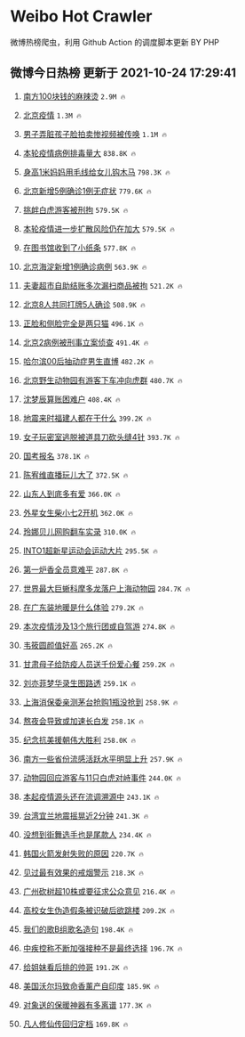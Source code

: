# Weibo Hot Crawler 



微博热榜爬虫，利用 Github Action 的调度脚本更新 BY PHP 


## 微博今日热榜 更新于 2021-10-24 17:29:41 
1. [南方100块钱的麻辣烫](https://s.weibo.com/weibo?q=%23%E5%8D%97%E6%96%B9100%E5%9D%97%E9%92%B1%E7%9A%84%E9%BA%BB%E8%BE%A3%E7%83%AB%23&Refer=top) `2.9M 🔥` 

1. [北京疫情](https://s.weibo.com/weibo?q=%23%E5%8C%97%E4%BA%AC%E7%96%AB%E6%83%85%23&Refer=top) `1.3M 🔥` 

1. [男子弄脏孩子脸拍卖惨视频被传唤](https://s.weibo.com/weibo?q=%23%E7%94%B7%E5%AD%90%E5%BC%84%E8%84%8F%E5%AD%A9%E5%AD%90%E8%84%B8%E6%8B%8D%E5%8D%96%E6%83%A8%E8%A7%86%E9%A2%91%E8%A2%AB%E4%BC%A0%E5%94%A4%23&Refer=top) `1.1M 🔥` 

1. [本轮疫情病例排毒量大](https://s.weibo.com/weibo?q=%23%E6%9C%AC%E8%BD%AE%E7%96%AB%E6%83%85%E7%97%85%E4%BE%8B%E6%8E%92%E6%AF%92%E9%87%8F%E5%A4%A7%23&Refer=top) `838.8K 🔥` 

1. [身高1米妈妈用毛线给女儿钩木马](https://s.weibo.com/weibo?q=%23%E8%BA%AB%E9%AB%981%E7%B1%B3%E5%A6%88%E5%A6%88%E7%94%A8%E6%AF%9B%E7%BA%BF%E7%BB%99%E5%A5%B3%E5%84%BF%E9%92%A9%E6%9C%A8%E9%A9%AC%23&Refer=top) `798.3K 🔥` 

1. [北京新增5例确诊1例无症状](https://s.weibo.com/weibo?q=%23%E5%8C%97%E4%BA%AC%E6%96%B0%E5%A2%9E5%E4%BE%8B%E7%A1%AE%E8%AF%8A1%E4%BE%8B%E6%97%A0%E7%97%87%E7%8A%B6%23&Refer=top) `779.6K 🔥` 

1. [挑衅白虎游客被刑拘](https://s.weibo.com/weibo?q=%23%E6%8C%91%E8%A1%85%E7%99%BD%E8%99%8E%E6%B8%B8%E5%AE%A2%E8%A2%AB%E5%88%91%E6%8B%98%23&Refer=top) `579.5K 🔥` 

1. [本轮疫情进一步扩散风险仍在加大](https://s.weibo.com/weibo?q=%23%E6%9C%AC%E8%BD%AE%E7%96%AB%E6%83%85%E8%BF%9B%E4%B8%80%E6%AD%A5%E6%89%A9%E6%95%A3%E9%A3%8E%E9%99%A9%E4%BB%8D%E5%9C%A8%E5%8A%A0%E5%A4%A7%23&Refer=top) `579.5K 🔥` 

1. [在图书馆收到了小纸条](https://s.weibo.com/weibo?q=%23%E5%9C%A8%E5%9B%BE%E4%B9%A6%E9%A6%86%E6%94%B6%E5%88%B0%E4%BA%86%E5%B0%8F%E7%BA%B8%E6%9D%A1%23&Refer=top) `577.8K 🔥` 

1. [北京海淀新增1例确诊病例](https://s.weibo.com/weibo?q=%23%E5%8C%97%E4%BA%AC%E6%B5%B7%E6%B7%80%E6%96%B0%E5%A2%9E1%E4%BE%8B%E7%A1%AE%E8%AF%8A%E7%97%85%E4%BE%8B%23&Refer=top) `563.9K 🔥` 

1. [夫妻超市自助结账多次漏扫商品被拘](https://s.weibo.com/weibo?q=%23%E5%A4%AB%E5%A6%BB%E8%B6%85%E5%B8%82%E8%87%AA%E5%8A%A9%E7%BB%93%E8%B4%A6%E5%A4%9A%E6%AC%A1%E6%BC%8F%E6%89%AB%E5%95%86%E5%93%81%E8%A2%AB%E6%8B%98%23&Refer=top) `521.2K 🔥` 

1. [北京8人共同打牌5人确诊](https://s.weibo.com/weibo?q=%23%E5%8C%97%E4%BA%AC8%E4%BA%BA%E5%85%B1%E5%90%8C%E6%89%93%E7%89%8C5%E4%BA%BA%E7%A1%AE%E8%AF%8A%23&Refer=top) `508.9K 🔥` 

1. [正脸和侧脸完全是两只猫](https://s.weibo.com/weibo?q=%23%E6%AD%A3%E8%84%B8%E5%92%8C%E4%BE%A7%E8%84%B8%E5%AE%8C%E5%85%A8%E6%98%AF%E4%B8%A4%E5%8F%AA%E7%8C%AB%23&Refer=top) `496.1K 🔥` 

1. [北京2病例被刑事立案侦查](https://s.weibo.com/weibo?q=%23%E5%8C%97%E4%BA%AC2%E7%97%85%E4%BE%8B%E8%A2%AB%E5%88%91%E4%BA%8B%E7%AB%8B%E6%A1%88%E4%BE%A6%E6%9F%A5%23&Refer=top) `491.4K 🔥` 

1. [哈尔滨00后抽动症男生直博](https://s.weibo.com/weibo?q=%23%E5%93%88%E5%B0%94%E6%BB%A800%E5%90%8E%E6%8A%BD%E5%8A%A8%E7%97%87%E7%94%B7%E7%94%9F%E7%9B%B4%E5%8D%9A%23&Refer=top) `482.2K 🔥` 

1. [北京野生动物园有游客下车冲向虎群](https://s.weibo.com/weibo?q=%23%E5%8C%97%E4%BA%AC%E9%87%8E%E7%94%9F%E5%8A%A8%E7%89%A9%E5%9B%AD%E6%9C%89%E6%B8%B8%E5%AE%A2%E4%B8%8B%E8%BD%A6%E5%86%B2%E5%90%91%E8%99%8E%E7%BE%A4%23&Refer=top) `480.7K 🔥` 

1. [沈梦辰算账困难户](https://s.weibo.com/weibo?q=%23%E6%B2%88%E6%A2%A6%E8%BE%B0%E7%AE%97%E8%B4%A6%E5%9B%B0%E9%9A%BE%E6%88%B7%23&Refer=top) `408.4K 🔥` 

1. [地震来时福建人都在干什么](https://s.weibo.com/weibo?q=%23%E5%9C%B0%E9%9C%87%E6%9D%A5%E6%97%B6%E7%A6%8F%E5%BB%BA%E4%BA%BA%E9%83%BD%E5%9C%A8%E5%B9%B2%E4%BB%80%E4%B9%88%23&Refer=top) `399.2K 🔥` 

1. [女子玩密室逃脱被道具刀砍头缝4针](https://s.weibo.com/weibo?q=%23%E5%A5%B3%E5%AD%90%E7%8E%A9%E5%AF%86%E5%AE%A4%E9%80%83%E8%84%B1%E8%A2%AB%E9%81%93%E5%85%B7%E5%88%80%E7%A0%8D%E5%A4%B4%E7%BC%9D4%E9%92%88%23&Refer=top) `393.7K 🔥` 

1. [国考报名](https://s.weibo.com/weibo?q=%23%E5%9B%BD%E8%80%83%E6%8A%A5%E5%90%8D%23&Refer=top) `378.1K 🔥` 

1. [陈宥维直播玩儿大了](https://s.weibo.com/weibo?q=%23%E9%99%88%E5%AE%A5%E7%BB%B4%E7%9B%B4%E6%92%AD%E7%8E%A9%E5%84%BF%E5%A4%A7%E4%BA%86%23&Refer=top) `372.5K 🔥` 

1. [山东人到底多有爱](https://s.weibo.com/weibo?q=%23%E5%B1%B1%E4%B8%9C%E4%BA%BA%E5%88%B0%E5%BA%95%E5%A4%9A%E6%9C%89%E7%88%B1%23&Refer=top) `366.0K 🔥` 

1. [外星女生柴小七2开机](https://s.weibo.com/weibo?q=%23%E5%A4%96%E6%98%9F%E5%A5%B3%E7%94%9F%E6%9F%B4%E5%B0%8F%E4%B8%832%E5%BC%80%E6%9C%BA%23&Refer=top) `362.0K 🔥` 

1. [玲娜贝儿网购翻车实录](https://s.weibo.com/weibo?q=%23%E7%8E%B2%E5%A8%9C%E8%B4%9D%E5%84%BF%E7%BD%91%E8%B4%AD%E7%BF%BB%E8%BD%A6%E5%AE%9E%E5%BD%95%23&Refer=top) `310.0K 🔥` 

1. [INTO1超新星运动会运动大片](https://s.weibo.com/weibo?q=%23INTO1%E8%B6%85%E6%96%B0%E6%98%9F%E8%BF%90%E5%8A%A8%E4%BC%9A%E8%BF%90%E5%8A%A8%E5%A4%A7%E7%89%87%23&Refer=top) `295.5K 🔥` 

1. [第一炉香全员意难平](https://s.weibo.com/weibo?q=%23%E7%AC%AC%E4%B8%80%E7%82%89%E9%A6%99%E5%85%A8%E5%91%98%E6%84%8F%E9%9A%BE%E5%B9%B3%23&Refer=top) `287.8K 🔥` 

1. [世界最大巨蜥科摩多龙落户上海动物园](https://s.weibo.com/weibo?q=%23%E4%B8%96%E7%95%8C%E6%9C%80%E5%A4%A7%E5%B7%A8%E8%9C%A5%E7%A7%91%E6%91%A9%E5%A4%9A%E9%BE%99%E8%90%BD%E6%88%B7%E4%B8%8A%E6%B5%B7%E5%8A%A8%E7%89%A9%E5%9B%AD%23&Refer=top) `284.7K 🔥` 

1. [在广东装地暖是什么体验](https://s.weibo.com/weibo?q=%23%E5%9C%A8%E5%B9%BF%E4%B8%9C%E8%A3%85%E5%9C%B0%E6%9A%96%E6%98%AF%E4%BB%80%E4%B9%88%E4%BD%93%E9%AA%8C%23&Refer=top) `279.2K 🔥` 

1. [本次疫情涉及13个旅行团或自驾游](https://s.weibo.com/weibo?q=%23%E6%9C%AC%E6%AC%A1%E7%96%AB%E6%83%85%E6%B6%89%E5%8F%8A13%E4%B8%AA%E6%97%85%E8%A1%8C%E5%9B%A2%E6%88%96%E8%87%AA%E9%A9%BE%E6%B8%B8%23&Refer=top) `274.8K 🔥` 

1. [韦筱圆颜值好高](https://s.weibo.com/weibo?q=%23%E9%9F%A6%E7%AD%B1%E5%9C%86%E9%A2%9C%E5%80%BC%E5%A5%BD%E9%AB%98%23&Refer=top) `265.2K 🔥` 

1. [甘肃母子给防疫人员送千份爱心餐](https://s.weibo.com/weibo?q=%23%E7%94%98%E8%82%83%E6%AF%8D%E5%AD%90%E7%BB%99%E9%98%B2%E7%96%AB%E4%BA%BA%E5%91%98%E9%80%81%E5%8D%83%E4%BB%BD%E7%88%B1%E5%BF%83%E9%A4%90%23&Refer=top) `259.2K 🔥` 

1. [刘亦菲梦华录生图路透](https://s.weibo.com/weibo?q=%23%E5%88%98%E4%BA%A6%E8%8F%B2%E6%A2%A6%E5%8D%8E%E5%BD%95%E7%94%9F%E5%9B%BE%E8%B7%AF%E9%80%8F%23&Refer=top) `259.1K 🔥` 

1. [上海消保委亲测茅台抢购1瓶没抢到](https://s.weibo.com/weibo?q=%23%E4%B8%8A%E6%B5%B7%E6%B6%88%E4%BF%9D%E5%A7%94%E4%BA%B2%E6%B5%8B%E8%8C%85%E5%8F%B0%E6%8A%A2%E8%B4%AD1%E7%93%B6%E6%B2%A1%E6%8A%A2%E5%88%B0%23&Refer=top) `258.9K 🔥` 

1. [熬夜会导致或加速长白发](https://s.weibo.com/weibo?q=%23%E7%86%AC%E5%A4%9C%E4%BC%9A%E5%AF%BC%E8%87%B4%E6%88%96%E5%8A%A0%E9%80%9F%E9%95%BF%E7%99%BD%E5%8F%91%23&Refer=top) `258.1K 🔥` 

1. [纪念抗美援朝伟大胜利](https://s.weibo.com/weibo?q=%23%E7%BA%AA%E5%BF%B5%E6%8A%97%E7%BE%8E%E6%8F%B4%E6%9C%9D%E4%BC%9F%E5%A4%A7%E8%83%9C%E5%88%A9%23&Refer=top) `258.0K 🔥` 

1. [南方一些省份流感活跃水平明显上升](https://s.weibo.com/weibo?q=%23%E5%8D%97%E6%96%B9%E4%B8%80%E4%BA%9B%E7%9C%81%E4%BB%BD%E6%B5%81%E6%84%9F%E6%B4%BB%E8%B7%83%E6%B0%B4%E5%B9%B3%E6%98%8E%E6%98%BE%E4%B8%8A%E5%8D%87%23&Refer=top) `257.9K 🔥` 

1. [动物园回应游客与11只白虎对峙事件](https://s.weibo.com/weibo?q=%23%E5%8A%A8%E7%89%A9%E5%9B%AD%E5%9B%9E%E5%BA%94%E6%B8%B8%E5%AE%A2%E4%B8%8E11%E5%8F%AA%E7%99%BD%E8%99%8E%E5%AF%B9%E5%B3%99%E4%BA%8B%E4%BB%B6%23&Refer=top) `244.0K 🔥` 

1. [本起疫情源头还在流调溯源中](https://s.weibo.com/weibo?q=%23%E6%9C%AC%E8%B5%B7%E7%96%AB%E6%83%85%E6%BA%90%E5%A4%B4%E8%BF%98%E5%9C%A8%E6%B5%81%E8%B0%83%E6%BA%AF%E6%BA%90%E4%B8%AD%23&Refer=top) `243.1K 🔥` 

1. [台湾宜兰地震摇晃近2分钟](https://s.weibo.com/weibo?q=%23%E5%8F%B0%E6%B9%BE%E5%AE%9C%E5%85%B0%E5%9C%B0%E9%9C%87%E6%91%87%E6%99%83%E8%BF%912%E5%88%86%E9%92%9F%23&Refer=top) `241.3K 🔥` 

1. [没想到街舞选手也是尾款人](https://s.weibo.com/weibo?q=%23%E6%B2%A1%E6%83%B3%E5%88%B0%E8%A1%97%E8%88%9E%E9%80%89%E6%89%8B%E4%B9%9F%E6%98%AF%E5%B0%BE%E6%AC%BE%E4%BA%BA%23&Refer=top) `234.4K 🔥` 

1. [韩国火箭发射失败的原因](https://s.weibo.com/weibo?q=%23%E9%9F%A9%E5%9B%BD%E7%81%AB%E7%AE%AD%E5%8F%91%E5%B0%84%E5%A4%B1%E8%B4%A5%E7%9A%84%E5%8E%9F%E5%9B%A0%23&Refer=top) `220.7K 🔥` 

1. [见过最有效果的戒烟警示](https://s.weibo.com/weibo?q=%23%E8%A7%81%E8%BF%87%E6%9C%80%E6%9C%89%E6%95%88%E6%9E%9C%E7%9A%84%E6%88%92%E7%83%9F%E8%AD%A6%E7%A4%BA%23&Refer=top) `218.3K 🔥` 

1. [广州砍树超10株或要征求公众意见](https://s.weibo.com/weibo?q=%23%E5%B9%BF%E5%B7%9E%E7%A0%8D%E6%A0%91%E8%B6%8510%E6%A0%AA%E6%88%96%E8%A6%81%E5%BE%81%E6%B1%82%E5%85%AC%E4%BC%97%E6%84%8F%E8%A7%81%23&Refer=top) `216.4K 🔥` 

1. [高校女生伪造假条被识破后欲跳楼](https://s.weibo.com/weibo?q=%23%E9%AB%98%E6%A0%A1%E5%A5%B3%E7%94%9F%E4%BC%AA%E9%80%A0%E5%81%87%E6%9D%A1%E8%A2%AB%E8%AF%86%E7%A0%B4%E5%90%8E%E6%AC%B2%E8%B7%B3%E6%A5%BC%23&Refer=top) `209.2K 🔥` 

1. [我们的歌B组歌名造句](https://s.weibo.com/weibo?q=%23%E6%88%91%E4%BB%AC%E7%9A%84%E6%AD%8CB%E7%BB%84%E6%AD%8C%E5%90%8D%E9%80%A0%E5%8F%A5%23&Refer=top) `198.4K 🔥` 

1. [中疾控称不断加强接种不是最终选择](https://s.weibo.com/weibo?q=%23%E4%B8%AD%E7%96%BE%E6%8E%A7%E7%A7%B0%E4%B8%8D%E6%96%AD%E5%8A%A0%E5%BC%BA%E6%8E%A5%E7%A7%8D%E4%B8%8D%E6%98%AF%E6%9C%80%E7%BB%88%E9%80%89%E6%8B%A9%23&Refer=top) `196.7K 🔥` 

1. [给姐妹看后排的帅哥](https://s.weibo.com/weibo?q=%23%E7%BB%99%E5%A7%90%E5%A6%B9%E7%9C%8B%E5%90%8E%E6%8E%92%E7%9A%84%E5%B8%85%E5%93%A5%23&Refer=top) `191.2K 🔥` 

1. [美国沃尔玛致命香薰产自印度](https://s.weibo.com/weibo?q=%23%E7%BE%8E%E5%9B%BD%E6%B2%83%E5%B0%94%E7%8E%9B%E8%87%B4%E5%91%BD%E9%A6%99%E8%96%B0%E4%BA%A7%E8%87%AA%E5%8D%B0%E5%BA%A6%23&Refer=top) `185.9K 🔥` 

1. [对象送的保暖神器有多离谱](https://s.weibo.com/weibo?q=%23%E5%AF%B9%E8%B1%A1%E9%80%81%E7%9A%84%E4%BF%9D%E6%9A%96%E7%A5%9E%E5%99%A8%E6%9C%89%E5%A4%9A%E7%A6%BB%E8%B0%B1%23&Refer=top) `177.3K 🔥` 

1. [凡人修仙传回归定档](https://s.weibo.com/weibo?q=%23%E5%87%A1%E4%BA%BA%E4%BF%AE%E4%BB%99%E4%BC%A0%E5%9B%9E%E5%BD%92%E5%AE%9A%E6%A1%A3%23&Refer=top) `169.8K 🔥` 


